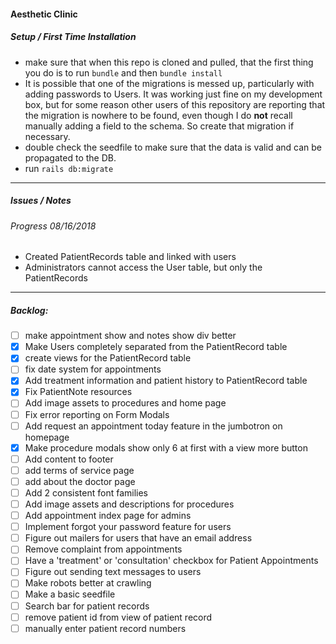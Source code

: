 #### Aesthetic Clinic

##### Setup / First Time Installation

- make sure that when this repo is cloned and pulled, that the first thing you do is to run `bundle` and then `bundle install`
- It is possible that one of the migrations is messed up, particularly with adding passwords to Users. It was working just fine on my development box, but for some reason other users of this repository are reporting that the migration is nowhere to be found, even though I do __not__ recall manually adding a field to the schema. So create that migration if necessary. 
- double check the seedfile to make sure that the data is valid and can be propagated to the DB.
- run `rails db:migrate`

---

##### Issues / Notes

###### Progress 08/16/2018
- Created PatientRecords table and linked with users
- Administrators cannot access the User table, but only the PatientRecords

---

##### Backlog: 

- [ ] make appointment show and notes show div better
- [x] Make Users completely separated from the PatientRecord table
- [x] create views for the PatientRecord table
- [ ] fix date system for appointments
- [x] Add treatment information and patient history to PatientRecord table
- [x] Fix PatientNote resources
- [ ] Add image assets to procedures and home page
- [ ] Fix error reporting on Form Modals
- [ ] Add request an appointment today feature in the jumbotron on homepage
- [x] Make procedure modals show only 6 at first with a view more button
- [ ] Add content to footer
- [ ] add terms of service page
- [ ] add about the doctor page
- [ ] Add 2 consistent font families
- [ ] Add image assets and descriptions for procedures
- [ ] Add appointment index page for admins
- [ ] Implement forgot your password feature for users
- [ ] Figure out mailers for users that have an email address
- [ ] Remove complaint from appointments
- [ ] Have a 'treatment' or 'consultation' checkbox for Patient Appointments
- [ ] Figure out sending text messages to users
- [ ] Make robots better at crawling
- [ ] Make a basic seedfile
- [ ] Search bar for patient records
- [ ] remove patient id from view of patient record
- [ ] manually enter patient record numbers
